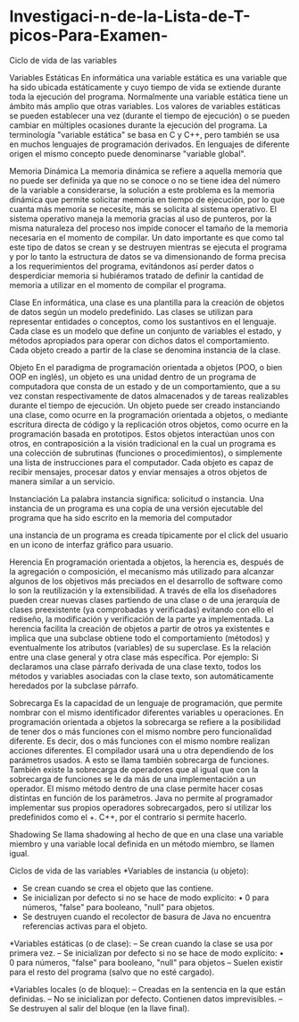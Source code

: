 # Investigaci-n-de-la-Lista-de-T-picos-Para-Examen-
Ciclo de vida de las variables

Variables Estáticas
En informática una variable estática es una variable que ha sido ubicada estáticamente y cuyo tiempo de vida se extiende durante toda la ejecución del programa. Normalmente una variable estática tiene un ámbito más amplio que otras variables. Los valores de variables estáticas se pueden establecer una vez (durante el tiempo de ejecución) o se pueden cambiar en múltiples ocasiones durante la ejecución del programa. La terminología "variable estática" se basa en C y C++, pero también se usa en muchos lenguajes de programación derivados. En lenguajes de diferente origen el mismo concepto puede denominarse "variable global".

Memoria Dinámica
La memoria dinámica se refiere a aquella memoria que no puede ser definida ya que no se conoce o no se tiene idea del número de la variable a considerarse, la solución a este problema es la memoria dinámica que permite solicitar memoria en tiempo de ejecución, por lo que cuanta más memoria se necesite, más se solicita al sistema operativo. El sistema operativo maneja la memoria gracias al uso de punteros, por la misma naturaleza del proceso nos impide conocer el tamaño de la memoria necesaria en el momento de compilar.
Un dato importante es que como tal este tipo de datos se crean y se destruyen mientras se ejecuta el programa y por lo tanto la estructura de datos se va dimensionando de forma precisa a los requerimientos del programa, evitándonos así perder datos o desperdiciar memoria si hubiéramos tratado de definir la cantidad de memoria a utilizar en el momento de compilar el programa.

Clase
En informática, una clase es una plantilla para la creación de objetos de datos según un modelo predefinido. Las clases se utilizan para representar entidades o conceptos, como los sustantivos en el lenguaje. Cada clase es un modelo que define un conjunto de variables el estado, y métodos apropiados para operar con dichos datos el comportamiento. Cada objeto creado a partir de la clase se denomina instancia de la clase.




Objeto
En el paradigma de programación orientada a objetos (POO, o bien OOP en inglés), un objeto es una unidad dentro de un programa de computadora que consta de un estado y de un comportamiento, que a su vez constan respectivamente de datos almacenados y de tareas realizables durante el tiempo de ejecución. Un objeto puede ser creado instanciando una clase, como ocurre en la programación orientada a objetos, o mediante escritura directa de código y la replicación otros objetos, como ocurre en la programación basada en prototipos.
Estos objetos interactúan unos con otros, en contraposición a la visión tradicional en la cual un programa es una colección de subrutinas (funciones o procedimientos), o simplemente una lista de instrucciones para el computador. Cada objeto es capaz de recibir mensajes, procesar datos y enviar mensajes a otros objetos de manera similar a un servicio.

Instanciación
La palabra instancia significa: solicitud o instancia.
Una instancia de un programa es una copia de una versión ejecutable del programa que ha sido escrito en la memoria del computador

una instancia de un programa es creada típicamente por el click del usuario en un icono de interfaz gráfico para usuario.

Herencia
En programación orientada a objetos, la herencia es, después de la agregación o composición, el mecanismo más utilizado para alcanzar algunos de los objetivos más preciados en el desarrollo de software como lo son la reutilización y la extensibilidad. A través de ella los diseñadores pueden crear nuevas clases partiendo de una clase o de una jerarquía de clases preexistente (ya comprobadas y verificadas) evitando con ello el rediseño, la modificación y verificación de la parte ya implementada. La herencia facilita la creación de objetos a partir de otros ya existentes e implica que una subclase obtiene todo el comportamiento (métodos) y eventualmente los atributos (variables) de su superclase.
Es la relación entre una clase general y otra clase más específica. Por ejemplo: Si declaramos una clase párrafo derivada de una clase texto, todos los métodos y variables asociadas con la clase texto, son automáticamente heredados por la subclase párrafo.



Sobrecarga
Es la capacidad de un lenguaje de programación, que permite nombrar con el mismo identificador diferentes variables u operaciones.
En programación orientada a objetos la sobrecarga se refiere a la posibilidad de tener dos o más funciones con el mismo nombre pero funcionalidad diferente. Es decir, dos o más funciones con el mismo nombre realizan acciones diferentes. El compilador usará una u otra dependiendo de los parámetros usados. A esto se llama también sobrecarga de funciones.
También existe la sobrecarga de operadores que al igual que con la sobrecarga de funciones se le da más de una implementación a un operador.
El mismo método dentro de una clase permite hacer cosas distintas en función de los parámetros.
Java no permite al programador implementar sus propios operadores sobrecargados, pero sí utilizar los predefinidos como el +. C++, por el contrario si permite hacerlo.

Shadowing
Se llama shadowing al hecho de que en una clase una variable miembro y una variable local definida en un método miembro, se llamen igual.

Ciclos de vida de las variables
 *Variables de instancia (u objeto):
- Se crean cuando se crea el objeto que las contiene. 
- Se inicializan por defecto si no se hace de modo explícito: • 0 para números, "false" para booleano, "null" para objetos. 
- Se destruyen cuando el recolector de basura de Java no encuentra referencias activas para el objeto. 

 *Variables estáticas (o de clase): 
– Se crean cuando la clase se usa por primera vez. 
– Se inicializan por defecto si no se hace de modo explícito: • 0 para números, "false" para booleano, "null" para objetos 
– Suelen existir para el resto del programa (salvo que no esté cargado). 

*Variables locales (o de bloque): 
– Creadas en la sentencia en la que están definidas. 
– No se inicializan por defecto. Contienen datos imprevisibles. 
– Se destruyen al salir del bloque (en la llave final).
